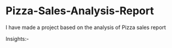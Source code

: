 # Pizza-Sales-Analysis-Report

I have made a project based on the analysis of Pizza sales report

Insights:-

